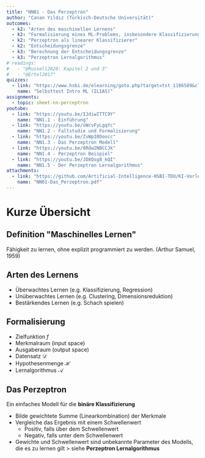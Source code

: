 ```yaml
---
title: "NN01 - Das Perzeptron"
author: "Canan Yıldız (Türkisch-Deutsche Universität)"
outcomes:
  - k2: "Arten des maschinellen Lernens"
  - k2: "Formalisierung eines ML-Problems, insbesondere Klassifizierung: Datensatz, Merkmalraum, Hyphotesenfunktion, Zielfunktion"
  - k2: "Perzeptron als linearer Klassifizierer"
  - k2: "Entscheidungsgrenze"
  - k3: "Berechnung der Entscheidungsgrenze"
  - k3: "Perzeptron Lernalgorithmus"
# readings:
#   - "@Russell2020: Kapitel 2 und 3"
#   - "@Ertel2017"
quizzes:
  - link: "https://www.hsbi.de/elearning/goto.php?target=tst_1106589&client_id=FH-Bielefeld"
    name: "Selbsttest Intro ML (ILIAS)"
assignments:
  - topic: sheet-nn-perceptron
youtube:
  - link: "https://youtu.be/IJdiwITTC9Y"
    name: "NN1.1 - Einführung"
  - link: "https://youtu.be/oWcvFyLgqYc"
    name: "NN1.2 - Fallstudie und Formalisierung"
  - link: "https://youtu.be/ZvWpI0Doocc"
    name: "NN1.3 - Das Perzeptron Modell"
  - link: "https://youtu.be/8Rdw2NBCCJk"
    name: "NN1.4 - Perzeptron Beispiel"
  - link: "https://youtu.be/JD8Qsg8_kQI"
    name: "NN1.5 - Der Perzeptron Lernalgorithmus"
attachments:
  - link: "https://github.com/Artificial-Intelligence-HSBI-TDU/KI-Vorlesung/blob/master/lecture/nn/files/NN01-Das_Perzeptron.pdf"
    name: "NN01-Das_Perzeptron.pdf"
---
```



# Kurze Übersicht

## Definition "Maschinelles Lernen"
Fähigkeit zu lernen, ohne explizit programmiert zu werden. (Arthur Samuel, 1959)

## Arten des Lernens

*   Überwachtes Lernen (e.g. Klassifizierung, Regression)
*   Unüberwachtes Lernen (e.g. Clustering, Dimensionsreduktion)
*   Bestärkendes Lernen (e.g. Schach spielen)


## Formalisierung

*   Zielfunktion $f$
*   Merkmalraum (input space)
*   Ausgaberaum (output space)
*   Datensatz $\mathcal{D}$
*   Hypothesenmenge $\mathcal{H}$
*   Lernalgorithmus $\mathcal{A}$


## Das Perzeptron
Ein einfaches Modell für die **binäre Klassifizierung**

*   Bilde gewichtete Summe (Linearkombination) der Merkmale
*   Vergleiche das Ergebnis mit einem Schwellenwert
    *   Positiv, falls über dem Schwellenwert
    *   Negativ, falls unter dem Schwellenwert
*   Gewichte und Schwellenwert sind unbekannte Parameter des Modells, die es zu lernen gilt > siehe **Perzeptron Lernalgorithmus**
